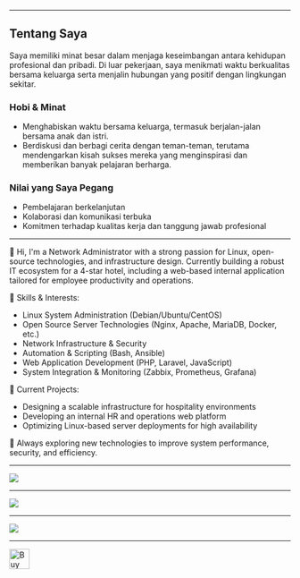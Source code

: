 * * *
## Tentang Saya

Saya memiliki minat besar dalam menjaga keseimbangan antara kehidupan profesional dan pribadi. Di luar pekerjaan, saya menikmati waktu berkualitas bersama keluarga serta menjalin hubungan yang positif dengan lingkungan sekitar.


### Hobi & Minat

- Menghabiskan waktu bersama keluarga, termasuk berjalan-jalan bersama anak dan istri.
- Berdiskusi dan berbagi cerita dengan teman-teman, terutama mendengarkan kisah sukses mereka yang menginspirasi dan memberikan banyak pelajaran berharga.


### Nilai yang Saya Pegang

- Pembelajaran berkelanjutan
- Kolaborasi dan komunikasi terbuka
- Komitmen terhadap kualitas kerja dan tanggung jawab profesional


* * *
👋 Hi, I'm a Network Administrator with a strong passion for Linux, open-source technologies, and infrastructure design. Currently building a robust IT ecosystem for a 4-star hotel, including a web-based internal application tailored for employee productivity and operations.

🔧 Skills & Interests:
- Linux System Administration (Debian/Ubuntu/CentOS)
- Open Source Server Technologies (Nginx, Apache, MariaDB, Docker, etc.)
- Network Infrastructure & Security
- Automation & Scripting (Bash, Ansible)
- Web Application Development (PHP, Laravel, JavaScript)
- System Integration & Monitoring (Zabbix, Prometheus, Grafana)

💼 Current Projects:
- Designing a scalable infrastructure for hospitality environments
- Developing an internal HR and operations web platform
- Optimizing Linux-based server deployments for high availability

🎯 Always exploring new technologies to improve system performance, security, and efficiency.


* * *
![](https://github-profile-trophy.vercel.app/?username=Gand0r&theme=tokyonight)
* * *
![](https://github-profile-summary-cards.vercel.app/api/cards/profile-details?username=Gand0r&theme=tokyonight)
* * *
![](https://github-readme-stats.vercel.app/api/top-langs/?username=Gand0r&hide=javascript,css,scss,html&theme=tokyonight)
* * *


<a href='https://ko-fi.com/M4M3AGKQC' target='_blank'><img height='36' style='border:0px;height:36px;' src='https://cdn.ko-fi.com/cdn/kofi1.png?v=3' border='0' alt='Buy Me a Coffee at ko-fi.com' /></a>
